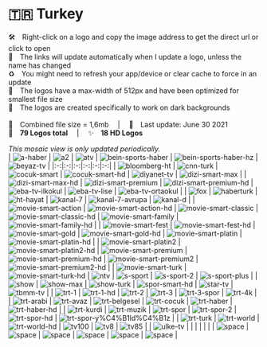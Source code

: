🇹🇷 Turkey
===============
🛠 Right-click on a logo and copy the image address to get the direct url or click to open  
🔗 The links will update automatically when I update a logo, unless the name has changed  
♻️ You might need to refresh your app/device or clear cache to force in an update  
📐 The logos have a max-width of 512px and have been optimized for smallest file size  
🖤 The logos are created specifically to work on dark backgrounds  
   
💾 Combined file size = 1,6mb  |  📅 Last update: June 30 2021  
🎨 __79 Logos total__  |  ✨ __18 HD Logos__
   
   
*This mosaic view is only updated periodically.*  
| ![a-haber] | ![a2] | ![atv] | ![bein-sports-haber] | ![bein-sports-haber-hz] | ![beyaz-tv] |
|:-:|:-:|:-:|:-:|:-:|:-:|
| ![bloomberg-ht] | ![cnn-turk] | ![cocuk-smart] | ![cocuk-smart-hd] | ![diyanet-tv] | ![dizi-smart-max] |
| ![dizi-smart-max-hd] | ![dizi-smart-premium] | ![dizi-smart-premium-hd] | ![eba-tv-ilkokul] | ![eba-tv-lise] | ![eba-tv-ortaokul] |
| ![fox] | ![haberturk] | ![ht-hayat] | ![kanal-7] | ![kanal-7-avrupa] | ![kanal-d] |
| ![movie-smart-action] | ![movie-smart-action-hd] | ![movie-smart-classic] | ![movie-smart-classic-hd] | ![movie-smart-family] | ![movie-smart-family-hd] |
| ![movie-smart-fest] | ![movie-smart-fest-hd] | ![movie-smart-gold] | ![movie-smart-gold-hd] | ![movie-smart-platin] | ![movie-smart-platin-hd] |
| ![movie-smart-platin2] | ![movie-smart-platin2-hd] | ![movie-smart-premium] | ![movie-smart-premium-hd] | ![movie-smart-premium2] | ![movie-smart-premium2-hd] |
| ![movie-smart-turk] | ![movie-smart-turk-hd] | ![ntv] | ![s-sport] | ![s-sport-2] | ![s-sport-plus] |
| ![show] | ![show-max] | ![show-turk] | ![spor-smart-hd] | ![star-tv] | ![tbmm-tv] |
| ![trt-1] | ![trt-1-hd] | ![trt-2] | ![trt-3] | ![trt-3-spor] | ![trt-4k] |
| ![trt-arabi] | ![trt-avaz] | ![trt-belgesel] | ![trt-cocuk] | ![trt-haber] | ![trt-haber-hd] |
| ![trt-kurdi] | ![trt-muzik] | ![trt-spor] | ![trt-spor-2] | ![trt-spor-hd] | ![trt-spor-y%C4%B1ld%C4%B1z] |
| ![trt-turk] | ![trt-world] | ![trt-world-hd] | ![tv100] | ![tv8] | ![tv85] |
| ![ulke-tv] |  |  |  |  |  |
| ![space] | ![space] | ![space] | ![space] | ![space] | ![space] |

[a-haber]:https://raw.githubusercontent.com/Tapiosinn/tv-logos/master/countries/turkey/a-haber-tr.png
[a2]:https://raw.githubusercontent.com/Tapiosinn/tv-logos/master/countries/turkey/a2-tr.png
[atv]:https://raw.githubusercontent.com/Tapiosinn/tv-logos/master/countries/turkey/atv-tr.png
[bein-sports-haber]:https://raw.githubusercontent.com/Tapiosinn/tv-logos/master/countries/turkey/bein-sports-haber-tr.png
[bein-sports-haber-hz]:https://raw.githubusercontent.com/Tapiosinn/tv-logos/master/countries/turkey/bein-sports-haber-hz-tr.png
[beyaz-tv]:https://raw.githubusercontent.com/Tapiosinn/tv-logos/master/countries/turkey/beyaz-tv-tr.png
[bloomberg-ht]:https://raw.githubusercontent.com/Tapiosinn/tv-logos/master/countries/turkey/bloomberg-ht-tr.png
[cnn-turk]:https://raw.githubusercontent.com/Tapiosinn/tv-logos/master/countries/turkey/cnn-turk-tr.png
[cocuk-smart]:https://raw.githubusercontent.com/Tapiosinn/tv-logos/master/countries/turkey/cocuk-smart-tr.png
[cocuk-smart-hd]:https://raw.githubusercontent.com/Tapiosinn/tv-logos/master/countries/turkey/cocuk-smart-hd-tr.png
[diyanet-tv]:https://raw.githubusercontent.com/Tapiosinn/tv-logos/master/countries/turkey/diyanet-tv-tr.png
[dizi-smart-max]:https://raw.githubusercontent.com/Tapiosinn/tv-logos/master/countries/turkey/dizi-smart-max-tr.png
[dizi-smart-max-hd]:https://raw.githubusercontent.com/Tapiosinn/tv-logos/master/countries/turkey/dizi-smart-max-hd-tr.png
[dizi-smart-premium]:https://raw.githubusercontent.com/Tapiosinn/tv-logos/master/countries/turkey/dizi-smart-premium-tr.png
[dizi-smart-premium-hd]:https://raw.githubusercontent.com/Tapiosinn/tv-logos/master/countries/turkey/dizi-smart-premium-hd-tr.png
[eba-tv-ilkokul]:https://raw.githubusercontent.com/Tapiosinn/tv-logos/master/countries/turkey/eba-tv-ilkokul-tr.png
[eba-tv-lise]:https://raw.githubusercontent.com/Tapiosinn/tv-logos/master/countries/turkey/eba-tv-lise-tr.png
[eba-tv-ortaokul]:https://raw.githubusercontent.com/Tapiosinn/tv-logos/master/countries/turkey/eba-tv-ortaokul-tr.png
[fox]:https://raw.githubusercontent.com/Tapiosinn/tv-logos/master/countries/turkey/fox-tr.png
[haberturk]:https://raw.githubusercontent.com/Tapiosinn/tv-logos/master/countries/turkey/haberturk-tr.png
[ht-hayat]:https://raw.githubusercontent.com/Tapiosinn/tv-logos/master/countries/turkey/ht-hayat-tr.png
[kanal-7]:https://raw.githubusercontent.com/Tapiosinn/tv-logos/master/countries/turkey/kanal-7-tr.png
[kanal-7-avrupa]:https://raw.githubusercontent.com/Tapiosinn/tv-logos/master/countries/turkey/kanal-7-avrupa-tr.png
[kanal-d]:https://raw.githubusercontent.com/Tapiosinn/tv-logos/master/countries/turkey/kanal-d-tr.png
[movie-smart-action]:https://raw.githubusercontent.com/Tapiosinn/tv-logos/master/countries/turkey/movie-smart-action-tr.png
[movie-smart-action-hd]:https://raw.githubusercontent.com/Tapiosinn/tv-logos/master/countries/turkey/movie-smart-action-hd-tr.png
[movie-smart-classic]:https://raw.githubusercontent.com/Tapiosinn/tv-logos/master/countries/turkey/movie-smart-classic-tr.png
[movie-smart-classic-hd]:https://raw.githubusercontent.com/Tapiosinn/tv-logos/master/countries/turkey/movie-smart-classic-hd-tr.png
[movie-smart-family]:https://raw.githubusercontent.com/Tapiosinn/tv-logos/master/countries/turkey/movie-smart-family-tr.png
[movie-smart-family-hd]:https://raw.githubusercontent.com/Tapiosinn/tv-logos/master/countries/turkey/movie-smart-family-hd-tr.png
[movie-smart-fest]:https://raw.githubusercontent.com/Tapiosinn/tv-logos/master/countries/turkey/movie-smart-fest-tr.png
[movie-smart-fest-hd]:https://raw.githubusercontent.com/Tapiosinn/tv-logos/master/countries/turkey/movie-smart-fest-hd-tr.png
[movie-smart-gold]:https://raw.githubusercontent.com/Tapiosinn/tv-logos/master/countries/turkey/movie-smart-gold-tr.png
[movie-smart-gold-hd]:https://raw.githubusercontent.com/Tapiosinn/tv-logos/master/countries/turkey/movie-smart-gold-hd-tr.png
[movie-smart-platin]:https://raw.githubusercontent.com/Tapiosinn/tv-logos/master/countries/turkey/movie-smart-platin-tr.png
[movie-smart-platin-hd]:https://raw.githubusercontent.com/Tapiosinn/tv-logos/master/countries/turkey/movie-smart-platin-hd-tr.png
[movie-smart-platin2]:https://raw.githubusercontent.com/Tapiosinn/tv-logos/master/countries/turkey/movie-smart-platin2-tr.png
[movie-smart-platin2-hd]:https://raw.githubusercontent.com/Tapiosinn/tv-logos/master/countries/turkey/movie-smart-platin2-hd-tr.png
[movie-smart-premium]:https://raw.githubusercontent.com/Tapiosinn/tv-logos/master/countries/turkey/movie-smart-premium-tr.png
[movie-smart-premium-hd]:https://raw.githubusercontent.com/Tapiosinn/tv-logos/master/countries/turkey/movie-smart-premium-hd-tr.png
[movie-smart-premium2]:https://raw.githubusercontent.com/Tapiosinn/tv-logos/master/countries/turkey/movie-smart-premium2-tr.png
[movie-smart-premium2-hd]:https://raw.githubusercontent.com/Tapiosinn/tv-logos/master/countries/turkey/movie-smart-premium2-hd-tr.png
[movie-smart-turk]:https://raw.githubusercontent.com/Tapiosinn/tv-logos/master/countries/turkey/movie-smart-turk-tr.png
[movie-smart-turk-hd]:https://raw.githubusercontent.com/Tapiosinn/tv-logos/master/countries/turkey/movie-smart-turk-hd-tr.png
[ntv]:https://raw.githubusercontent.com/Tapiosinn/tv-logos/master/countries/turkey/ntv-tr.png
[s-sport]:https://raw.githubusercontent.com/Tapiosinn/tv-logos/master/countries/turkey/s-sport-tr.png
[s-sport-2]:https://raw.githubusercontent.com/Tapiosinn/tv-logos/master/countries/turkey/s-sport-2-tr.png
[s-sport-plus]:https://raw.githubusercontent.com/Tapiosinn/tv-logos/master/countries/turkey/s-sport-plus-tr.png
[show]:https://raw.githubusercontent.com/Tapiosinn/tv-logos/master/countries/turkey/show-tr.png
[show-max]:https://raw.githubusercontent.com/Tapiosinn/tv-logos/master/countries/turkey/show-max-tr.png
[show-turk]:https://raw.githubusercontent.com/Tapiosinn/tv-logos/master/countries/turkey/show-turk-tr.png
[spor-smart-hd]:https://raw.githubusercontent.com/Tapiosinn/tv-logos/master/countries/turkey/spor-smart-hd-tr.png
[star-tv]:https://raw.githubusercontent.com/Tapiosinn/tv-logos/master/countries/turkey/star-tv-tr.png
[tbmm-tv]:https://raw.githubusercontent.com/Tapiosinn/tv-logos/master/countries/turkey/tbmm-tv-tr.png
[trt-1]:https://raw.githubusercontent.com/Tapiosinn/tv-logos/master/countries/turkey/trt-1-tr.png
[trt-1-hd]:https://raw.githubusercontent.com/Tapiosinn/tv-logos/master/countries/turkey/trt-1-hd-tr.png
[trt-2]:https://raw.githubusercontent.com/Tapiosinn/tv-logos/master/countries/turkey/trt-2-tr.png
[trt-3]:https://raw.githubusercontent.com/Tapiosinn/tv-logos/master/countries/turkey/trt-3-tr.png
[trt-3-spor]:https://raw.githubusercontent.com/Tapiosinn/tv-logos/master/countries/turkey/trt-3-spor-tr.png
[trt-4k]:https://raw.githubusercontent.com/Tapiosinn/tv-logos/master/countries/turkey/trt-4k-tr.png
[trt-arabi]:https://raw.githubusercontent.com/Tapiosinn/tv-logos/master/countries/turkey/trt-arabi-tr.png
[trt-avaz]:https://raw.githubusercontent.com/Tapiosinn/tv-logos/master/countries/turkey/trt-avaz-tr.png
[trt-belgesel]:https://raw.githubusercontent.com/Tapiosinn/tv-logos/master/countries/turkey/trt-belgesel-tr.png
[trt-cocuk]:https://raw.githubusercontent.com/Tapiosinn/tv-logos/master/countries/turkey/trt-cocuk-tr.png
[trt-haber]:https://raw.githubusercontent.com/Tapiosinn/tv-logos/master/countries/turkey/trt-haber-tr.png
[trt-haber-hd]:https://raw.githubusercontent.com/Tapiosinn/tv-logos/master/countries/turkey/trt-haber-hd-tr.png
[trt-kurdi]:https://raw.githubusercontent.com/Tapiosinn/tv-logos/master/countries/turkey/trt-kurdi-tr.png
[trt-muzik]:https://raw.githubusercontent.com/Tapiosinn/tv-logos/master/countries/turkey/trt-muzik-tr.png
[trt-spor]:https://raw.githubusercontent.com/Tapiosinn/tv-logos/master/countries/turkey/trt-spor-tr.png
[trt-spor-2]:https://raw.githubusercontent.com/Tapiosinn/tv-logos/master/countries/turkey/trt-spor-2-tr.png
[trt-spor-hd]:https://raw.githubusercontent.com/Tapiosinn/tv-logos/master/countries/turkey/trt-spor-hd-tr.png
[trt-spor-y%C4%B1ld%C4%B1z]:https://raw.githubusercontent.com/Tapiosinn/tv-logos/master/countries/turkey/trt-spor-y%C4%B1ld%C4%B1z-tr.png
[trt-turk]:https://raw.githubusercontent.com/Tapiosinn/tv-logos/master/countries/turkey/trt-turk-tr.png
[trt-world]:https://raw.githubusercontent.com/Tapiosinn/tv-logos/master/countries/turkey/trt-world-tr.png
[trt-world-hd]:https://raw.githubusercontent.com/Tapiosinn/tv-logos/master/countries/turkey/trt-world-hd-tr.png
[tv100]:https://raw.githubusercontent.com/Tapiosinn/tv-logos/master/countries/turkey/tv100-tr.png
[tv8]:https://raw.githubusercontent.com/Tapiosinn/tv-logos/master/countries/turkey/tv8-tr.png
[tv85]:https://raw.githubusercontent.com/Tapiosinn/tv-logos/master/countries/turkey/tv85-tr.png
[ulke-tv]:https://raw.githubusercontent.com/Tapiosinn/tv-logos/master/countries/turkey/ulke-tv-tr-tr.png

[space]:https://github.com/Tapiosinn/tv-logos/blob/master/misc/%CE%A9/space-1500.png
